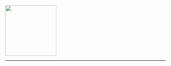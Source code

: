 <img src="https://flirtter.bbsapps.eu/wp-content/uploads/2022/08/logo.png" width="160">
<hr class="solid">
